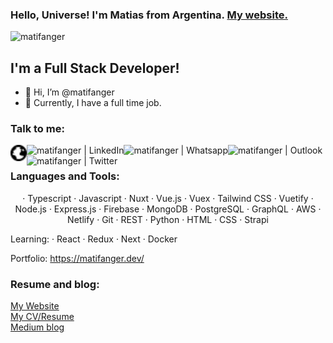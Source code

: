 ### Hello, Universe! I'm Matias from Argentina. [My website.][website]

<img src="https://komarev.com/ghpvc/?username=matifanger&color=brightgreen" alt="matifanger" /> 

## I'm a Full Stack Developer!
- 👋 Hi, I’m @matifanger
- 👀 Currently, I have a full time job.

### Talk to me:

[<img align="left" alt="matifanger.dev" width="26px" src="https://raw.githubusercontent.com/iconic/open-iconic/master/svg/globe.svg" />][website]
[<img align="left" alt="matifanger | LinkedIn" src="https://img.shields.io/badge/linkedin-%230077B5.svg?style=for-the-badge&logo=linkedin&logoColor=white" />][linkedin]
[<img align="left" alt="matifanger | Whatsapp"  src="https://img.shields.io/badge/WhatsApp-25D366?style=for-the-badge&logo=whatsapp&logoColor=white" />][whatsapp]
[<img align="left" alt="matifanger | Outlook"  src="https://img.shields.io/badge/Microsoft_Outlook-0078D4?style=for-the-badge&logo=microsoft-outlook&logoColor=white" />][email]
[<img align="left" alt="matifanger | Twitter"  src="https://img.shields.io/badge/twitter-%231DA1F2.svg?style=for-the-badge&logo=Twitter&logoColor=white" />][twitter]

<br />

### Languages and Tools:
<p style="text-align:center">
· Typescript
· Javascript
· Nuxt
· Vue.js
· Vuex
· Tailwind CSS
· Vuetify
· Node.js
· Express.js
· Firebase
· MongoDB
· PostgreSQL
· GraphQL
· AWS
· Netlify
· Git
· REST
· Python
· HTML
· CSS
· Strapi

Learning:
· React
· Redux
· Next
· Docker
 </p>

Portfolio: https://matifanger.dev/
<br />
### Resume and blog:
[My Website][website]
<br />
[My CV/Resume][resume]
<br />
[Medium blog][medium]
<br />

[email]: mailto:matifanger@outlook.com
[website]: https://matifanger.dev
[resume]: https://drive.google.com/file/d/1WmrjHfjrHsh4f5yvJ_CR6JlFL-CmRG4I/view?usp=sharing
[medium]: https://matifanger.medium.com/
[twitter]: https://twitter.com/matifanger
[linkedin]: https://linkedin.com/in/matifanger
[whatsapp]: https://wa.link/aq1xfn

